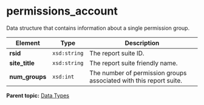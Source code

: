 # permissions\_account

Data structure that contains information about a single permission group.

|Element|Type|Description|
|-------|----|-----------|
|**rsid** |`xsd:string` | The report suite ID. |
|**site\_title** |`xsd:string` | The report suite friendly name. |
|**num\_groups** |`xsd:int` | The number of permission groups associated with this report suite. |

**Parent topic:** [Data Types](../data_types/c_datatypes.md)

